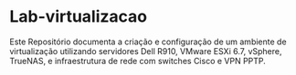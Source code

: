 # Lab-virtualizacao
Este Repositório documenta a criação e configuração de um ambiente de virtualização utilizando servidores Dell R910, VMware ESXi 6.7, vSphere, TrueNAS, e infraestrutura de rede com switches Cisco e VPN PPTP.
